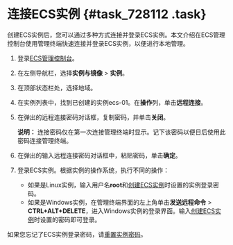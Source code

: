 # 连接ECS实例 {#task_728112 .task}

创建ECS实例后，您可以通过多种方式连接并登录ECS实例。本文介绍在ECS管理控制台使用管理终端快速连接并登录ECS实例，以便进行本地管理。

1.  登录[ECS管理控制台](https://ecs.console.aliyun.com)。
2.  在左侧导航栏，选择**实例与镜像** \> **实例**。
3.  在顶部状态栏处，选择地域。
4.  在实例列表中，找到已创建的实例ecs-01。在**操作**列，单击**远程连接**。
5.  在弹出的远程连接密码对话框，复制密码，并单击**关闭**。 

    **说明：** 连接密码仅在第一次连接管理终端时显示。记下该密码以便日后使用此密码连接管理终端。

6.  在弹出的输入远程连接密码对话框中，粘贴密码，单击**确定**。
7.  登录ECS实例。根据实例的操作系统，执行不同的操作： 
    -   如果是Linux实例，输入用户名**root**和[创建ECS实例](intl.zh-CN/个人版快速入门/创建ECS实例.md#)时设置的实例登录密码。
    -   如果是Windows实例，在管理终端界面的左上角单击**发送远程命令** \> **CTRL+ALT+DELETE**，进入Windows实例的登录界面。输入[创建ECS实例](intl.zh-CN/个人版快速入门/创建ECS实例.md#)时设置的密码即可登录。

如果您忘记了ECS实例登录密码，请[重置实例密码](../intl.zh-CN/实例/管理实例/重置实例登录密码.md#)。

